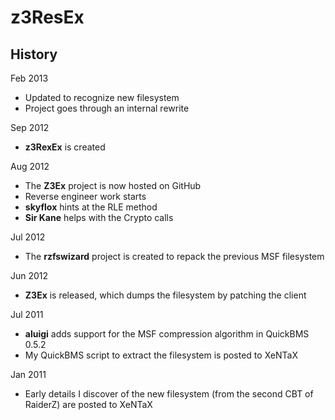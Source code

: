 z3ResEx
=======

## History

Feb 2013
 + Updated to recognize new filesystem
 + Project goes through an internal rewrite

Sep 2012
 + **z3RexEx** is created

Aug 2012
 + The **Z3Ex** project is now hosted on GitHub
 + Reverse engineer work starts
 + **skyflox** hints at the RLE method
 + **Sir Kane** helps with the Crypto calls

Jul 2012
 + The **rzfswizard** project is created to repack the previous MSF filesystem

Jun 2012
 + **Z3Ex** is released, which dumps the filesystem by patching the client

Jul 2011
 + **aluigi** adds support for the MSF compression algorithm in QuickBMS 0.5.2
 + My QuickBMS script to extract the filesystem is posted to XeNTaX

Jan 2011
 + Early details I discover of the new filesystem (from the second CBT of RaiderZ) are posted to XeNTaX

